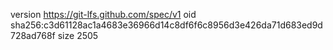 version https://git-lfs.github.com/spec/v1
oid sha256:c3d61128ac1a4683e36966d14c8df6f6c8956d3e426da71d683ed9d728ad768f
size 2505
